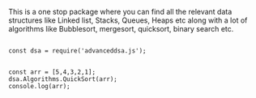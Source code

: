 This is a one stop package where you can find all the relevant data structures like
Linked list, Stacks, Queues, Heaps etc along with a lot of algorithms like Bubblesort, mergesort, quicksort, binary search etc.

```

const dsa = require('advanceddsa.js');


const arr = [5,4,3,2,1];
dsa.Algorithms.QuickSort(arr);
console.log(arr);

```
